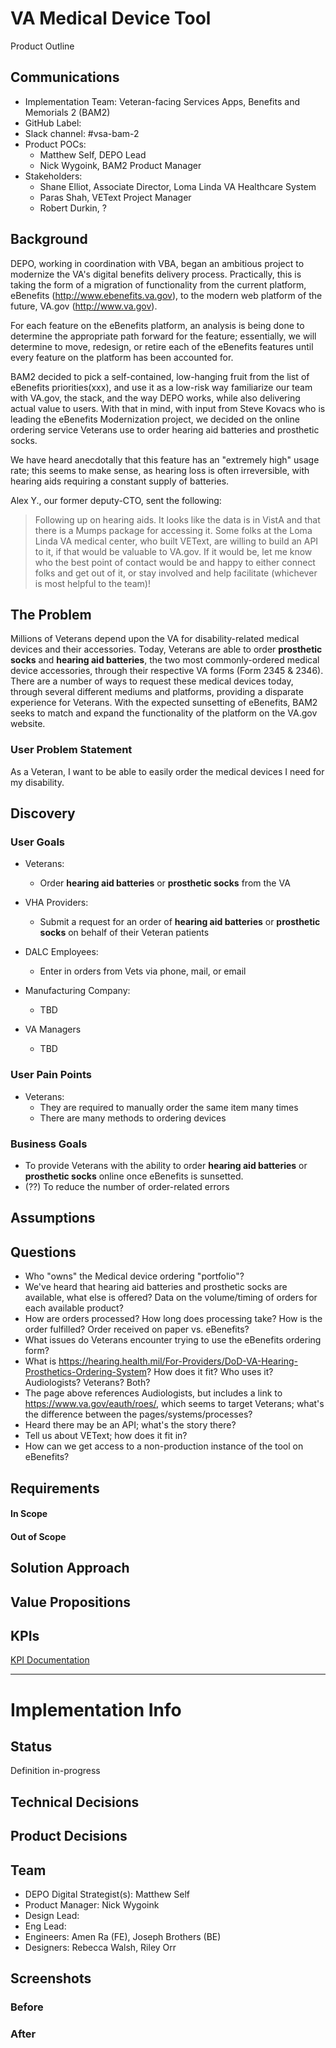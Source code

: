 # VA Medical Device Tool
Product Outline

## Communications
- Implementation Team: Veteran-facing Services Apps, Benefits and Memorials 2 (BAM2)
- GitHub Label: 
- Slack channel: #vsa-bam-2
- Product POCs:
  - Matthew Self, DEPO Lead
  - Nick Wygoink, BAM2 Product Manager
- Stakeholders:
  - Shane Elliot, Associate Director, Loma Linda VA Healthcare System
  - Paras Shah, VEText Project Manager
  - Robert Durkin, ?

## Background
DEPO, working in coordination with VBA, began an ambitious project to modernize the VA's digital benefits delivery process. Practically, this is taking the form of a migration of functionality from the current platform, eBenefits (http://www.ebenefits.va.gov), to the modern web platform of the future, VA.gov (http://www.va.gov).

For each feature on the eBenefits platform, an analysis is being done to determine the appropriate path forward for the feature; essentially, we will determine to move, redesign, or retire each of the eBenefits features until every feature on the platform has been accounted for.

BAM2 decided to pick a self-contained, low-hanging fruit from the list of eBenefits priorities(xxx), and use it as a low-risk way familiarize our team with VA.gov, the stack, and the way DEPO works, while also delivering actual value to users. With that in mind, with input from Steve Kovacs who is leading the eBenefits Modernization project, we decided on the online ordering service Veterans use to order hearing aid batteries and prosthetic socks.

We have heard anecdotally that this feature has an "extremely high" usage rate; this seems to make sense, as hearing loss is often irreversible, with hearing aids requiring a constant supply of batteries.

Alex Y., our former deputy-CTO, sent the following:

> Following up on hearing aids. It looks like the data is in VistA and that there is a Mumps package for accessing it.  Some folks at the Loma Linda VA medical center, who built VEText, are willing to build an API to it, if that would be valuable to VA.gov.  If it would be, let me know who the best point of contact would be and happy to either connect folks and get out of it, or stay involved and help facilitate (whichever is most helpful to the team)!



## The Problem
Millions of Veterans depend upon the VA for disability-related medical devices and their accessories. Today, Veterans are able to order **prosthetic socks** and **hearing aid batteries**, the two most commonly-ordered medical device accessories, through their respective VA forms (Form 2345 & 2346). There are a number of ways to request these medical devices today, through several different mediums and platforms, providing a disparate experience for Veterans. With the expected sunsetting of eBenefits, BAM2 seeks to match and expand the functionality of the platform on the VA.gov website.

### User Problem Statement
As a Veteran, I want to be able to easily order the medical devices I need for my disability. 

## Discovery

### User Goals
- Veterans:
  - Order **hearing aid batteries** or **prosthetic socks** from the VA

- VHA Providers:

  - Submit a request for an order of **hearing aid batteries** or **prosthetic socks** on behalf of their Veteran patients

- DALC Employees:
  - Enter in orders from Vets via phone, mail, or email

- Manufacturing Company:
   - TBD  

- VA Managers
  - TBD
  
### User Pain Points
- Veterans:
  - They are required to manually order the same item many times
  - There are many methods to ordering devices

### Business Goals
- To provide Veterans with the ability to order **hearing aid batteries** or **prosthetic socks** online once eBenefits is sunsetted.
- (??) To reduce the number of order-related errors

## Assumptions

## Questions
- Who "owns" the Medical device ordering "portfolio"?
- We've heard that hearing aid batteries and prosthetic socks are available, what else is offered? Data on the volume/timing of orders for each available product?
- How are orders processed? How long does processing take? How is the order fulfilled? Order received on paper vs. eBenefits?
- What issues do Veterans encounter trying to use the eBenefits ordering form?
- What is https://hearing.health.mil/For-Providers/DoD-VA-Hearing-Prosthetics-Ordering-System? How does it fit? Who uses it? Audiologists? Veterans? Both?
- The page above references Audiologists, but includes a link to https://www.va.gov/eauth/roes/, which seems to target Veterans; what's the difference between the pages/systems/processes?
- Heard there may be an API; what's the story there?
- Tell us about VEText; how does it fit in?
- How can we get access to a non-production instance of the tool on eBenefits?

## Requirements
#### In Scope

#### Out of Scope

## Solution Approach

## Value Propositions

## KPIs

[KPI Documentation](https://github.com/department-of-veterans-affairs/va.gov-team/blob/master/products/medical-device-tool/product-outline.md)

---

# Implementation Info

## Status
Definition in-progress

## Technical Decisions

## Product Decisions

## Team

- DEPO Digital Strategist(s): Matthew Self
- Product Manager: Nick Wygoink
- Design Lead: 
- Eng Lead: 
- Engineers: Amen Ra (FE), Joseph Brothers (BE)
- Designers: Rebecca Walsh, Riley Orr
   
## Screenshots

### Before

### After

